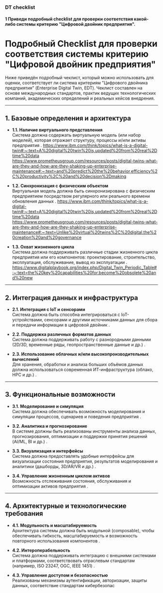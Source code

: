 ### DT checklist
#### 1 Приведи подробный checklist для проверки соответствия какой-либо системы критерию "Цифровой двойник предприятия".

# Подробный Checklist для проверки соответствия системы критерию "Цифровой двойник предприятия"

Ниже приведён подробный чеклист, который можно использовать для оценки, соответствует ли система критериям "Цифрового двойника предприятия" (Enterprise Digital Twin, EDT). Чеклист составлен на основе международных стандартов, практик ведущих технологических компаний, академических определений и реальных кейсов внедрения.

---

## 1. Базовые определения и архитектура

- **1.1. Наличие виртуального представления**  
  Система должна содержать виртуальную модель (или набор моделей), которая отражает структуру, процессы и/или активы предприятия  .
https://www.ibm.com/think/topics/what-is-a-digital-twin#:~:text=A%20digital%20twin%20is,updated%20from%20real%2Dtime%20data
https://www.prometheusgroup.com/resources/posts/digital-twins-what-are-they-and-how-are-they-shaking-up-enterprise-maintenance#:~:text=and%20predict%20the%20behavior,efficiency%2C%20productivity%2C%20and%20decision%2Dmaking

- **1.2. Синхронизация с физическим объектом**  
  Виртуальная модель должна быть синхронизирована с физическим предприятием посредством регулярного или реального времени обновления данных  .
https://www.ibm.com/think/topics/what-is-a-digital-twin#:~:text=A%20digital%20twin%20is,updated%20from%20real%2Dtime%20data  
https://www.prometheusgroup.com/resources/posts/digital-twins-what-are-they-and-how-are-they-shaking-up-enterprise-maintenance#:~:text=Unlike%20virtual%20twins%2C%20digital,the%20creation%20and%20governance

- **1.3. Охват жизненного цикла**  
  Система должна поддерживать различные стадии жизненного цикла предприятия или его компонентов: проектирование, строительство, эксплуатация, обслуживание, вывод из эксплуатации .
https://www.digitalplaybook.org/index.php/Digital_Twin_Periodic_Table#:~:text=the%20key%20capabilities%20for,become%20obsolete%20and%20new 
---

## 2. Интеграция данных и инфраструктура

- **2.1. Интеграция с IoT и сенсорами**  
  Система должна быть способна интегрироваться с IoT-устройствами, сенсорами и другими источниками данных для сбора и передачи информации в цифровой двойник  .

- **2.2. Поддержка различных форматов данных**  
  Система должна поддерживать работу с разнородными данными (2D/3D, временные ряды, геопространственные данные и др.)  .

- **2.3. Использование облачных и/или высокопроизводительных вычислений**  
  Для хранения, обработки и анализа больших объёмов данных должна использоваться современная ИТ-инфраструктура (облако, HPC и др.) .

---

## 3. Функциональные возможности

- **3.1. Моделирование и симуляция**  
  Система должна обеспечивать возможность моделирования и симуляции процессов, сценариев и поведения предприятия  .

- **3.2. Аналитика и прогнозирование**  
  В системе должны быть реализованы инструменты анализа данных, прогнозирования, оптимизации и поддержки принятия решений (AI/ML, BI и др.)  .

- **3.3. Визуализация и интерфейсы**  
  Система должна предоставлять удобные интерфейсы для визуализации состояния предприятия, результатов моделирования и аналитики (дашборды, 3D/AR/VR и др.) .

- **3.4. Управление жизненным циклом активов**  
  Возможность отслеживания состояния, обслуживания и оптимизации активов предприятия .

---

## 4. Архитектурные и технологические требования

- **4.1. Модульность и масштабируемость**  
  Архитектура системы должна быть модульной (composable), чтобы обеспечивать гибкость, масштабируемость и возможность повторного использования компонентов .

- **4.2. Интероперабельность**  
  Система должна поддерживать интеграцию с внешними системами и платформами, соответствовать отраслевым стандартам (например, ISO 23247, OGC, IEEE 1451)   .

- **4.3. Управление доступом и безопасностью**  
  Реализованы механизмы аутентификации, авторизации, защиты данных, соответствие стандартам кибербезопас
